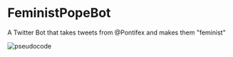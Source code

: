 # FeministPopeBot

A Twitter Bot that takes tweets from @Pontifex and makes them "feminist"

![pseudocode](https://cloud.githubusercontent.com/assets/10643705/17006796/7cd2f9c4-4eb1-11e6-8b73-c754d0566382.png)
